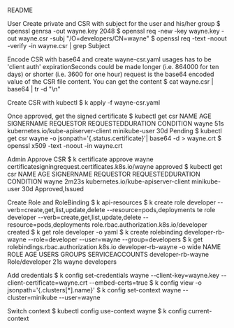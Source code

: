 README

User
Create private and CSR with subject for the user and his/her group
$ openssl genrsa -out wayne.key 2048
$ openssl req -new -key wayne.key -out wayne.csr -subj "/O=developers/CN=wayne"
$ openssl req -text -noout -verify -in wayne.csr | grep Subject

Encode CSR with base64 and create wayne-csr.yaml 
usages has to be 'client auth'
expirationSeconds could be made longer (i.e. 864000 for ten days) or shorter (i.e. 3600 for one hour)
request is the base64 encoded value of the CSR file content. You can get the content
$ cat wayne.csr | base64 | tr -d "\n"

Create CSR with kubectl
$ k apply -f wayne-csr.yaml

Once approved, get the signed certificate
$ kubectl get csr
NAME    AGE   SIGNERNAME                            REQUESTOR       REQUESTEDDURATION   CONDITION
wayne   51s   kubernetes.io/kube-apiserver-client   minikube-user   30d                 Pending
$ kubectl get csr wayne -o jsonpath='{.status.certificate}'| base64 -d > wayne.crt
$ openssl x509 -text -noout -in wayne.crt

Admin
Approve CSR
$ k certificate approve wayne
certificatesigningrequest.certificates.k8s.io/wayne approved
$ kubectl get csr
NAME    AGE     SIGNERNAME                            REQUESTOR       REQUESTEDDURATION   CONDITION
wayne   2m23s   kubernetes.io/kube-apiserver-client   minikube-user   30d                 Approved,Issued

Create Role and RoleBinding
$ k api-resources 
$ k create role developer --verb=create,get,list,update,delete --resource=pods,deployments
te role developer --verb=create,get,list,update,delete --resource=pods,deployments
role.rbac.authorization.k8s.io/developer created
$ k get role developer -o yaml
$ k create rolebinding developer-rb-wayne --role=developer --user=wayne --group=developers
$ k get rolebindings.rbac.authorization.k8s.io developer-rb-wayne  -o wide
NAME                 ROLE             AGE   USERS   GROUPS       SERVICEACCOUNTS
developer-rb-wayne   Role/developer   21s   wayne   developers

Add credentials
$ k config set-credentials wayne --client-key=wayne.key --client-certificate=wayne.crt --embed-certs=true
$ k config view -o jsonpath='{.clusters[*].name}'
$ k  config set-context wayne --cluster=minikube  --user=wayne

Switch context
$ kubectl config use-context wayne
$ k config current-context
